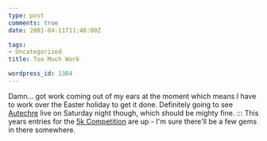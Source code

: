```yaml
---
type: post
comments: true
date: 2001-04-11T11:46:00Z

tags:
- Uncategorized
title: Too Much Work

wordpress_id: 1304
---
```


Damn… got work coming out of my ears at the moment which means I have to work over the Easter holiday to get it done. Definitely going to see [Autechre](http://www.autechre.nu/) live on Saturday night though, which should be mighty fine. ::: This years entries for the [5k Competition](http://www.the5k.org/) are up - I'm sure there'll be a few gems in there somewhere. 
